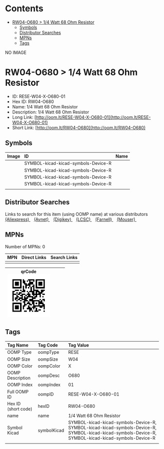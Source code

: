 



Contents
========

* [RW04-O680 > 1/4 Watt 68 Ohm Resistor](#rw04-o680--14-watt-68-ohm-resistor)
	* [Symbols](#symbols)
	* [Distributor Searches](#distributor-searches)
	* [MPNs](#mpns)
	* [Tags](#tags)
  
NO IMAGE  
# RW04-O680 > 1/4 Watt 68 Ohm Resistor

- ID: RESE-W04-X-O680-01
- Hex ID: RW04-O680
- Name: 1/4 Watt 68 Ohm Resistor
- Description: 1/4 Watt 68 Ohm Resistor
- Long Link: [http://oom.lt/RESE-W04-X-O680-01](http://oom.lt/RESE-W04-X-O680-01)
- Short Link: [http://oom.lt/RW04-O680](http://oom.lt/RW04-O680)

## Symbols
  

|Image|ID|Name|
| :--- | :--- | :--- |
|![]()|SYMBOL-kicad-kicad-symbols-Device-R||
|![]()|SYMBOL-kicad-kicad-symbols-Device-R||
|![]()|SYMBOL-kicad-kicad-symbols-Device-R||
|![]()|SYMBOL-kicad-kicad-symbols-Device-R||
||||

## Distributor Searches
  
Links to search for this item (using OOMP name) at various distributors  
[(Aliexpress) ](https://www.aliexpress.com/wholesale?SearchText=11171/4+Watt+68+Ohm+Resistor)&nbsp;&nbsp;&nbsp;[(Avnet) ](https://www.avnet.com/shop/us/search/1/4+Watt+68+Ohm+Resistor)&nbsp;&nbsp;&nbsp;[(Digikey) ](https://www.digikey.co.uk/en/products/result?s=1/4+Watt+68+Ohm+Resistor)&nbsp;&nbsp;&nbsp;[(LCSC) ](https://www.lcsc.com/search?q=1/4+Watt+68+Ohm+Resistor)&nbsp;&nbsp;&nbsp;[(Farnell) ](https://uk.farnell.com/search?st=1/4+Watt+68+Ohm+Resistor)&nbsp;&nbsp;&nbsp;[(Mouser) ](https://www.mouser.com/c/?q=1/4+Watt+68+Ohm+Resistor)&nbsp;&nbsp;&nbsp;
## MPNs
  
Number of MPNs: 0  

|MPN|Direct Links|Search Links|
| :--- | :--- | :--- |
||||
  

|qrCode<br>[![](https://raw.githubusercontent.com/oomlout/oomlout_OOMP_parts_V2/main/RESE/W04/X/O680/01/qrCode_140.png)](https://github.com/oomlout/oomlout_OOMP_parts_V2/tree/main/RESE/W04/X/O680/01/qrCode.png)||||
| :---: | :---: | :---: | :---: |

## Tags
  

|Tag Name|Tag Code|Tag Value|
| :--- | :--- | :--- |
|OOMP Type|oompType|RESE|
|OOMP Size|oompSize|W04|
|OOMP Color|oompColor|X|
|OOMP Description|oompDesc|O680|
|OOMP Index|oompIndex|01|
|Full OOMP ID|oompID|RESE-W04-X-O680-01|
|Hex ID (short code)|hexID|RW04-O680|
|name|name|1/4 Watt 68 Ohm Resistor|
|Symbol Kicad|symbolKicad|SYMBOL-kicad-kicad-symbols-Device-R, SYMBOL-kicad-kicad-symbols-Device-R, SYMBOL-kicad-kicad-symbols-Device-R, SYMBOL-kicad-kicad-symbols-Device-R|
||||

